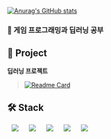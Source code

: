 <!--
**0201jin/0201jin** is a ✨ _special_ ✨ repository because its `README.md` (this file) appears on your GitHub profile.

Here are some ideas to get you started:

- 🔭 I’m currently working on ...
- 🌱 I’m currently learning ...
- 👯 I’m looking to collaborate on ...
- 🤔 I’m looking for help with ...
- 💬 Ask me about ...
- 📫 How to reach me: ...
- 😄 Pronouns: ...
- ⚡ Fun fact: ...
-->
[![Anurag's GitHub stats](https://github-readme-stats.vercel.app/api?username=0201jin&theme=cobalt)](https://github.com/anuraghazra/github-readme-stats)

### 📖 게임 프로그래밍과 딥러닝 공부 ###   
## 🚀 Project
**딥러닝 프로젝트**   
>[![Readme Card](https://github-readme-stats.vercel.app/api/pin/?username=0201jin&repo=JNSDeepLearning&show_owner=true)](https://github.com/anuraghazra/github-readme-stats)
    
## 🛠 Stack
<div>
  <p>
    <img src="https://img.shields.io/badge/C-A8B9CC?style=flat-square&logo=C&logoColor=white" style="height : auto; margin-left : 10px; margin-right : 10px;"/>
    <img src="https://img.shields.io/badge/C++-00599C?style=flat-square&logo=C%2B%2B&logoColor=white" style="height : auto; margin-left : 10px; margin-right : 10px;"/>
    <img src="https://img.shields.io/badge/Unreal Engine-313131?style=flat-square&logo=unreal%20engine&logoColor=white" style="height : auto; margin-left : 10px; margin-right : 10px;"/>
    <img src="https://img.shields.io/badge/DirectX-4641D9?style=flat-square" style="height : auto; margin-left : 10px; margin-right : 10px;"/>
    <img src="https://img.shields.io/badge/WinAPI-005E75?style=flat-square" style="height : auto; margin-left : 10px; margin-right : 10px;"/>
  </p>
</div>
